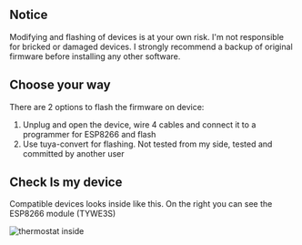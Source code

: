 ## Notice
Modifying and flashing of devices is at your own risk. I'm not responsible for bricked or damaged devices. I strongly recommend a backup of original firmware before installing any other software.

## Choose your way
There are 2 options to flash the firmware on device:
1. Unplug and open the device, wire 4 cables and connect it to a programmer for ESP8266 and flash
2. Use tuya-convert for flashing. Not tested from my side, tested and committed by another user

## Check Is my device
Compatible devices looks inside like this. On the right you can see the ESP8266 module (TYWE3S)

![thermostat inside](https://raw.githubusercontent.com/klausahrenberg/ThermostatBecaWifi/master/docs/bac-002-wifi-inside.png)


